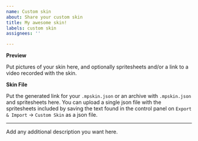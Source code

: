 ```yaml
---
name: Custom skin
about: Share your custom skin
title: My awesome skin!
labels: custom skin
assignees: ''

---
```


**Preview**

Put pictures of your skin here, and optionally spritesheets and/or a link to a video recorded with the skin.

**Skin File**

Put the generated link for your `.mpskin.json` or an archive with `.mpskin.json` and spritesheets here. 
You can upload a single json file with the spritesheets included by saving the text found in the control panel on `Export & Import` -> `Custom Skin` as a json file.

- - -

Add any additional description you want here.
